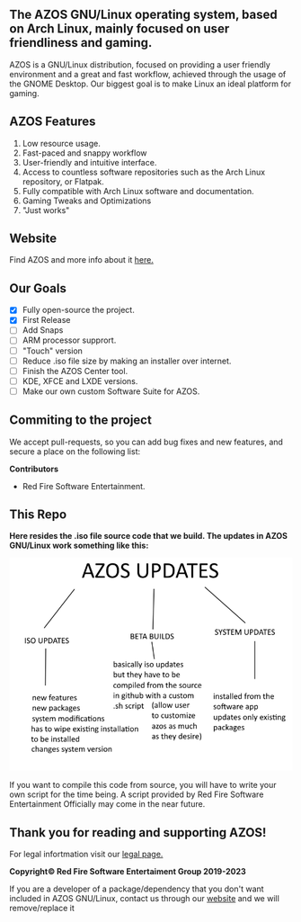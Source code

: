 
## **The AZOS GNU/Linux operating system, based on Arch Linux, mainly focused on user friendliness and gaming.**

AZOS is a GNU/Linux distribution, focused on providing a user friendly environment and a great and fast workflow, achieved through the usage of the GNOME Desktop. Our biggest goal is to make Linux an ideal platform for gaming.

## AZOS Features

 

 1. Low resource usage.
 2. Fast-paced and snappy workflow
 3. User-friendly and intuitive interface.
 4. Access to countless software repositories such as the Arch Linux repository, or Flatpak. 
 5. Fully compatible with Arch Linux software and documentation.
 6. Gaming Tweaks and Optimizations
 7. "Just works"

## Website
Find AZOS and more info about it [here.](https://sites.google.com/view/azosofficialsite/home)
 
 
## Our Goals

 

 - [x] Fully open-source the project.
 - [x] First Release
 - [ ] Add Snaps
 - [ ] ARM processor supprort.
 - [ ] "Touch" version
 - [ ] Reduce .iso file size by making an installer over internet.
 - [ ] Finish the AZOS Center tool.
 - [ ] KDE, XFCE and LXDE versions.
 - [ ] Make our own custom Software Suite for AZOS.

## Commiting to the project
We accept pull-requests, so you can add bug fixes and new features, and secure a place on the following list:

**Contributors**

 - Red Fire Software Entertainment.

## **This Repo**

**Here resides the .iso file source code that we build. The updates in AZOS GNU/Linux work something like this:**

![Screenshot](https://github.com/RedFireSoftwareEntertainment/AZOS-GNU-Linux/blob/main/screenshots/howupdateswork.png?raw=true)

If you want to compile this code from source, you will have to write your own script for the time being. A script provided by Red Fire Software Entertainment Officially may come in the near future.


## **Thank you for reading and supporting AZOS!**

For legal infortmation visit our [legal page.](https://sites.google.com/view/azosofficialsite/home)

**Copyright© Red Fire Software Entertaiment Group 2019-2023** 

If you are a developer of a package/dependency that you don't want included in AZOS GNU/Linux, contact us through our [website](https://sites.google.com/view/azosofficialsite/contact-us) and we will remove/replace it
